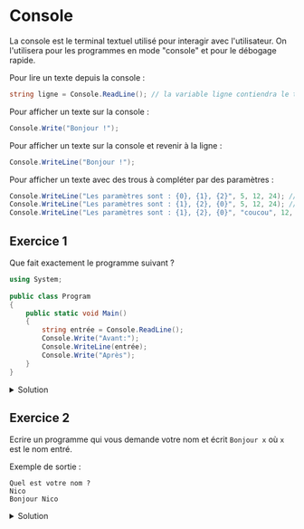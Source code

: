 # Console

La console est le terminal textuel utilisé pour interagir avec l'utilisateur. On l'utilisera pour les programmes en mode "console" et pour le débogage rapide.

Pour lire un texte depuis la console :
```csharp
string ligne = Console.ReadLine(); // la variable ligne contiendra le texte lu sur la console
```

Pour afficher un texte sur la console :
```csharp
Console.Write("Bonjour !");
```

Pour afficher un texte sur la console et revenir à la ligne :
```csharp
Console.WriteLine("Bonjour !");
```

Pour afficher un texte avec des trous à compléter par des paramètres :
```csharp
Console.WriteLine("Les paramètres sont : {0}, {1}, {2}", 5, 12, 24); // affichera "Les paramètres sont : 5, 12, 24"
Console.WriteLine("Les paramètres sont : {1}, {2}, {0}", 5, 12, 24); // affichera "Les paramètres sont : 12, 24, 5"
Console.WriteLine("Les paramètres sont : {1}, {2}, {0}", "coucou", 12, "hello"); // affichera "Les paramètres sont : 12, hello, coucou"
```


## Exercice 1

Que fait exactement le programme suivant ? 

```csharp
using System;
					
public class Program
{
	public static void Main()
	{
		string entrée = Console.ReadLine();	
		Console.Write("Avant:");
		Console.WriteLine(entrée);
		Console.Write("Après");
	}
}
```

<details>
	<summary>Solution</summary>

> Si on a entré le texte "Salut" alors cela affichera :
> 
> ```
> Avant:Salut
> Après
> ```

```csharp
using System;
					
public class Program
{
	public static void Main()
	{
		// Le programme va attendre qu'on entre un texte et qu'on revienne à la ligne. 
		// Le texte lu est alors assigné dans la variable nommée *entrée* qui est de type string (chaîne de caractères)
		string entrée = Console.ReadLine();
	
		// On affiche le texte Avant: sans revenir à la ligne
		Console.Write("Avant:");
	
		// On affiche le texte lu par le ReadLine() et on revient à la ligne.
		Console.WriteLine(entrée);

		// On affiche le texte Après
		Console.Write("Après");
	}
}
```
	
</details>

## Exercice 2

Ecrire un programme qui vous demande votre nom et écrit ```Bonjour x``` où ```x``` est le nom entré.

Exemple de sortie :
```
Quel est votre nom ?
Nico
Bonjour Nico
```

<details>
	<summary>Solution</summary>

```csharp
using System;
					
public class Program
{
	public static void Main()
	{
		// affichage de la question sur la console
		Console.WriteLine("Quel est votre nom ?");
		
		// lecture du nom de l'utilisateur 
		string nom = Console.ReadLine();

		// affichage du message sur la console
		Console.Write("Bonjour ");
		Console.WriteLine(nom);
	}
}
```
</details>
